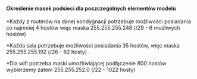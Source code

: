 #### Określenie masek podsieci dla poszczególnych elementów modelu

*Każdy z routerów na danej kondygnacji potrzebuje możliwości posiadania co najmniej 4 hostów więc maska 255.255.255.248 (/29 - 6 możliwych hostów)

*Każda sala potrzebuje możliwości posiadania 35 hostów, więc maska 255.255.255.192 (/26 - 62 hosty)

*Dla wifi potrzeba maski umożliwiającej podłączenie 800 hostów wybierzemy zatem 255.255.252.0 (/22 - 1022 hosty)
